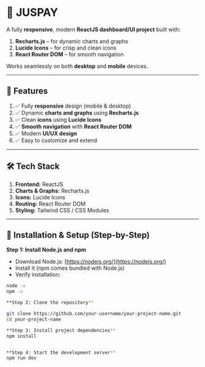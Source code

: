# 🚀 JUSPAY  

A fully **responsive**, modern **ReactJS dashboard/UI project** built with:

1. **Recharts.js** – for dynamic charts and graphs  
2. **Lucide Icons** – for crisp and clean icons  
3. **React Router DOM** – for smooth navigation  

Works seamlessly on both **desktop** and **mobile** devices.  

---

## 🌟 Features

1. ✅ Fully **responsive** design (mobile & desktop)  
2. ✅ Dynamic **charts and graphs** using **Recharts.js**  
3. ✅ Clean **icons** using **Lucide Icons**  
4. ✅ **Smooth navigation** with **React Router DOM**  
5. ✅ Modern **UI/UX design**  
6. ✅ Easy to customize and extend  

---

## 🛠 Tech Stack

1. **Frontend:** ReactJS  
2. **Charts & Graphs:** Recharts.js  
3. **Icons:** Lucide Icons  
4. **Routing:** React Router DOM  
5. **Styling:** Tailwind CSS / CSS Modules  

---

## 🚀 Installation & Setup (Step-by-Step)

**Step 1: Install Node.js and npm**  

- Download Node.js: [https://nodejs.org/](https://nodejs.org/)  
- Install it (npm comes bundled with Node.js)  
- Verify installation:

```bash
node -v
npm -v

**Step 2: Clone the repository**

git clone https://github.com/your-username/your-project-name.git
cd your-project-name

**Step 3: Install project dependencies**
npm install


**Step 4: Start the development server**
npm run dev



